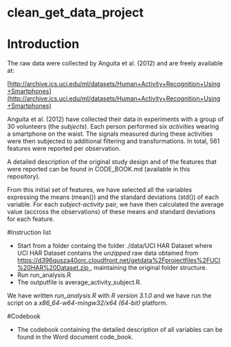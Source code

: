 clean\_get\_data\_project
======================

# Introduction

The raw data were collected by Anguita et al. (2012) and are freely available at:

[http://archive.ics.uci.edu/ml/datasets/Human+Activity+Recognition+Using+Smartphones](http://archive.ics.uci.edu/ml/datasets/Human+Activity+Recognition+Using+Smartphones)
 
Anguita et al. (2012) have collected their data in experiments  with a group of 30 volunteers (the *subjects*). Each person performed six *activities*  wearing a smartphone  on the waist. The  signals measured during these activities were then subjected to additional filtering and transformations. In total, 561 features were reported per observation.  

A detailed description of the original study design and of the features that were reported can be found in  CODE\_BOOK.md (available in this repository). 

From this initial set of features, we have selected all the variables expressing the means (mean()) and the standard deviations (std()) of each variable.  For each *subject-activity* pair, we have then calculated the average value (accross the observations) of these means and standard deviations for each feature.

#Instruction list

* Start from a folder containg the folder ./data/UCI HAR Dataset where UCI HAR Dataset contains the *unzipped* raw data obtained from [https://d396qusza40orc.cloudfront.net/getdata%2Fprojectfiles%2FUCI%20HAR%20Dataset.zip ](https://d396qusza40orc.cloudfront.net/getdata%2Fprojectfiles%2FUCI%20HAR%20Dataset.zip ), maintaining the original folder structure. 
* Run run\_analysis.R 
* The outputfile is average\_activity\_subject.R. 

We have written *run\_analysis.R*  with *R version 3.1.0* and we have run the script on a *x86\_64-w64-mingw32/x64 (64-bit)* platform. 

#Codebook

* The codebook containing the detailed description of all variables can be found in the Word document code\_book. 